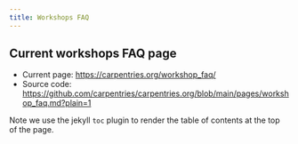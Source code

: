 ```yaml
---
title: Workshops FAQ
---
```


## Current workshops FAQ page

* Current page: https://carpentries.org/workshop_faq/
* Source code: https://github.com/carpentries/carpentries.org/blob/main/pages/workshop_faq.md?plain=1

Note we use the jekyll `toc` plugin to render the table of contents at the top of the page.